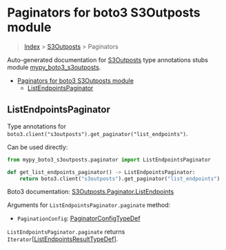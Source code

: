 # Paginators for boto3 S3Outposts module

> [Index](..) > [S3Outposts](.) > Paginators

Auto-generated documentation for
[S3Outposts](https://boto3.amazonaws.com/v1/documentation/api/1.17.74/reference/services/s3outposts.html#S3Outposts)
type annotations stubs module
[mypy_boto3_s3outposts](https://pypi.org/project/mypy-boto3-s3outposts/).

- [Paginators for boto3 S3Outposts module](#paginators-for-boto3-s3outposts-module)
  - [ListEndpointsPaginator](#listendpointspaginator)

## ListEndpointsPaginator

Type annotations for
`boto3.client("s3outposts").get_paginator("list_endpoints")`.

Can be used directly:

```python
from mypy_boto3_s3outposts.paginator import ListEndpointsPaginator

def get_list_endpoints_paginator() -> ListEndpointsPaginator:
    return boto3.client("s3outposts").get_paginator("list_endpoints")
```

Boto3 documentation:
[S3Outposts.Paginator.ListEndpoints](https://boto3.amazonaws.com/v1/documentation/api/1.17.74/reference/services/s3outposts.html#S3Outposts.Paginator.ListEndpoints)

Arguments for `ListEndpointsPaginator.paginate` method:

- `PaginationConfig`:
  [PaginatorConfigTypeDef](./type_defs.md#paginatorconfigtypedef)

`ListEndpointsPaginator.paginate` returns
`Iterator`\[[ListEndpointsResultTypeDef](./type_defs.md#listendpointsresulttypedef)\].
